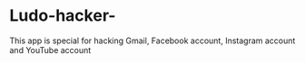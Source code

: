 # Ludo-hacker-
This app is special for hacking Gmail, Facebook account, Instagram account and YouTube account 
